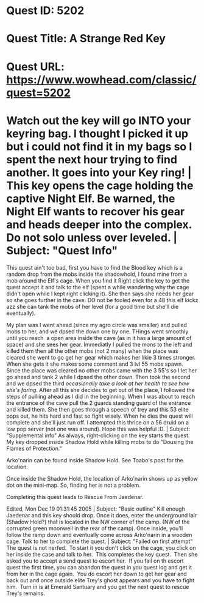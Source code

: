 # Quest ID: 5202
# Quest Title: A Strange Red Key
# Quest URL: https://www.wowhead.com/classic/quest=5202
# Watch out the key will go INTO your keyring bag. I thought I picked it up but i could not find it in my bags so I spent the next hour trying to find another. It goes into your Key ring! | This key opens the cage holding the captive Night Elf. Be warned, the Night Elf wants to recover his gear and heads deeper into the complex. Do not solo unless over leveled. | Subject: "Quest Info"
This quest ain't too bad, first you have to find the Blood key which is a random drop from the mobs inside the shadowhold, I found mine from a mob around the Elf's cage. When you find it Right click the key to get the quest accept it and talk to the elf (spent a while wandering why the cage didn't open while I kept right clicking it). She then says she needs her gear so she goes further in the cave. DO not be fooled even for a 48 this elf kickz azz she can tank the mobs of her level (for a good time but she'll die eventually).

My plan was I went ahead (since my agro circle was smaller) and pulled mobs to her, and we dpsed the down one by one. THings went smoothly until you reach  a open area inside the cave (as in it has a large amount of space) and she sees her gear. Immediatly I pulled the mons to the left and killed them then all the other mobs (not 2 many) when the place was cleared she went to go get her gear which makes her likie 3 times stronger. When she gets it she makes some comment and 3 lvl 55 mobs spawn. Since the place was cleared no other mobs came with the 3 55's so I let her go ahead and tank 2 while I dpsed the other down. Then took the second and we dpsed the third *occasionally take a look at her health to see how she's faring*. After all this she decides to get out of the place, I followed the steps of pulliing ahead as I did in the beginning. When I was about to reach the entrance of the cave pull the 2 guards standing guard of the entrance and killed them. She then goes through a speech of trey and this 53 elite pops out, he hits hard and fast so fight wisely. When he dies the quest will complete and she'll just run off. I attempted this thrice on a 56 druid on a low pop server (not one was around). Hope this was helpful :D. | Subject: "Supplemental info"
As always, right-clicking on the key starts the quest. My key dropped inside Shadow Hold while killing mobs to do "Dousing the Flames of Protection."

Arko'narin can be found inside Shadow Hold. See Toabo's post for the location.

Once inside the Shadow Hold, the location of Arko'narin shows up as yellow dot on the mini-map. So, finding her is not a problem.

Completing this quest leads to Rescue From Jaedenar.

Edited, Mon Dec 19 01:31:45 2005 | Subject: "Basic outline"
Kill enough Jaedenar and this key should drop. Once it does, enter the underground lair (Shadow Hold?) that is located in the NW corner of the camp. (NW of the corrupted green moonwell in the rear of the camp). Once inside, you'll follow the ramp down and eventually come across Arko'narin in a wooden cage. Talk to her to complete the quest. | Subject: "Failed on first attempt"
The quest is not nerfed.  To start it you don't click on the cage, you click on her inside the case and talk to her.  This completes the key quest.  Then she asked you to accept a send quest to escort her.  If you fail on th escort quest the first time, you can abandon the quest in you quest log and get it from her in the cage again.  You do escort her down to get her gear and back out and once outside elite Trey's ghost appears and you have to fight him.  Turn in is at Emerald Santuary and you get the next quest to rescue Trey's remains.
